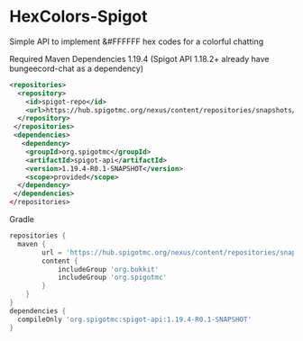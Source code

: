 # HexColors-Spigot

Simple API to implement &#FFFFFF hex codes for a colorful chatting

Required Maven Dependencies
1.19.4 (Spigot API 1.18.2+ already have bungeecord-chat as a dependency)
```xml
<repositories>
  <repository>
    <id>spigot-repo</id>
    <url>https://hub.spigotmc.org/nexus/content/repositories/snapshots/</url>
  </repository>
 </repositories>
 <dependencies>
   <dependency>
    <groupId>org.spigotmc</groupId>
    <artifactId>spigot-api</artifactId>
    <version>1.19.4-R0.1-SNAPSHOT</version>
    <scope>provided</scope>
  </dependency>
 </dependencies>
</repositories>
```
Gradle
```gradle
repositories {
  maven {
        url = 'https://hub.spigotmc.org/nexus/content/repositories/snapshots/'
        content {
            includeGroup 'org.bukkit'
            includeGroup 'org.spigotmc'
        }
    }
}
dependencies {
  compileOnly 'org.spigotmc:spigot-api:1.19.4-R0.1-SNAPSHOT'
}
```
